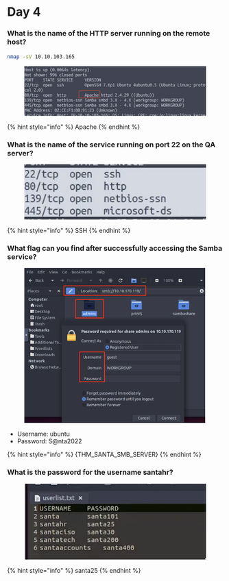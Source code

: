 # Day 4

### What is the name of the HTTP server running on the remote host?

```bash
nmap -sV 10.10.103.165
```

<figure><img src="../../.gitbook/assets/image (5) (2).png" alt=""><figcaption></figcaption></figure>

{% hint style="info" %}
Apache
{% endhint %}

### What is the name of the service running on port 22 on the QA server?

<figure><img src="../../.gitbook/assets/image (1) (3).png" alt=""><figcaption></figcaption></figure>

{% hint style="info" %}
SSH
{% endhint %}

### What flag can you find after successfully accessing the Samba service?

<figure><img src="../../.gitbook/assets/image (11).png" alt=""><figcaption></figcaption></figure>

* Username: ubuntu
* Password: S@nta2022

{% hint style="info" %}
{THM\_SANTA\_SMB\_SERVER}
{% endhint %}

### What is the password for the username santahr?

<figure><img src="../../.gitbook/assets/image (11) (1).png" alt=""><figcaption></figcaption></figure>

{% hint style="info" %}
santa25
{% endhint %}
